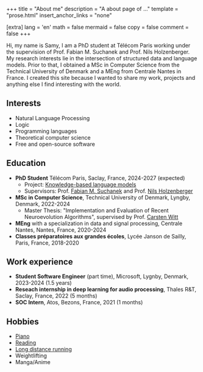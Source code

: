 +++
title = "About me"
description = "A about page of ..."
template = "prose.html"
insert_anchor_links = "none"

[extra]
lang = 'en'
math = false
mermaid = false
copy = false
comment = false
+++

Hi, my name is Samy, I am a PhD student at Télécom Paris working under the supervision of Prof. Fabian M. Suchanek and Prof. Nils Holzenberger.
My research interests lie in the intersection of structured data and language models.
Prior to that, I obtained a MSc in Computer Science from the Technical University of Denmark and a MEng from Centrale Nantes in France.
I created this site because I wanted to share my work, projects and anything else I find interesting with the world.

## Interests

* Natural Language Processing
* Logic
* Programming languages
* Theoretical computer science
* Free and open-source software

## Education

* **PhD Student** Télécom Paris, Saclay, France, 2024-2027 (expected)
    * Project: [Knowledge-based language models](https://suchanek.name/work/research/kb-lm/index.html)
    * Supervisors: Prof. [Fabian M. Suchanek](https://suchanek.name/) and Prof. [Nils Holzenberger](https://perso.telecom-paristech.fr/holzenberger)
* **MSc in Computer Science**, Technical University of Denmark, Lyngby, Denmark, 2022-2024
    * Master Thesis: "Implementation and Evaluation of Recent Neuroevolution Algorithms", supervised by Prof. [Carsten Witt](https://www.imm.dtu.dk/~cawi/)
* **MEng** with a specialization in data and signal processing, Centrale Nantes, Nantes, France, 2020-2024
* **Classes préparatoires aux grandes écoles**, Lycée Janson de Sailly, Paris, France, 2018-2020

## Work experience

* **Student Software Engineer** (part time), Microsoft, Lygnby, Denmark, 2023-2024 (1.5 years)
* **Reseach internship in deep learning for audio processing**, Thales R&T, Saclay, France, 2022 (5 months)
* **SOC Intern**, Atos, Bezons, France, 2021 (1 months)

## Hobbies

* [Piano](/blog/piano)
* [Reading](/blog/books)
* [Long distance running](https://www.strava.com/athletes/126848062)
* Weightlifting
* Manga/Anime

